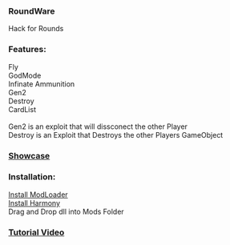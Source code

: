 ### RoundWare
Hack for Rounds<br/>
### Features:<br/>
Fly<br/>
GodMode<br/>
Infinate Ammunition<br/>
Gen2<br/>
Destroy<br/>
CardList<br/>
<br/>
Gen2 is an exploit that will dissconect the other Player<br/>
Destroy is an Exploit that Destroys the other Players GameObject<br/>
### [Showcase](https://www.youtube.com/watch?v=gdojSRlC9tY&t=7s)<br/>
### Installation:<br/>
[Install ModLoader](https://github.com/Four-DJ/ModLoader/releases/tag/1.0)<br/>
[Install Harmony](https://github.com/pardeike/Harmony/releases/tag/v2.2.0.0)<br/>
Drag and Drop dll into Mods Folder<br/>
### [Tutorial Video](https://www.youtube.com/watch?v=IZI-q_hkTKc)<br/>
